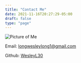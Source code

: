 ```yaml
---
title: "Contact Me"
date: 2021-11-16T20:27:29-05:00
draft: false
type: "page"
---
```


![Picture of Me](image.jpg)

Email:      longwesleylong1@gmail.com

Github:     [WesleyL30](https://github.com/WesleyL30)
